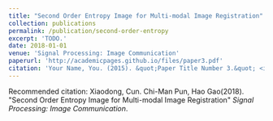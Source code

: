 ```yaml
---
title: "Second Order Entropy Image for Multi-modal Image Registration"
collection: publications
permalink: /publication/second-order-entropy
excerpt: 'TODO.'
date: 2018-01-01
venue: 'Signal Processing: Image Communication'
paperurl: 'http://academicpages.github.io/files/paper3.pdf'
citation: 'Your Name, You. (2015). &quot;Paper Title Number 3.&quot; <i>Journal 1</i>. 1(3).'
---
```


<!-- This paper is about the number 3. The number 4 is left for future work. -->

<!-- [Download paper here](http://academicpages.github.io/files/paper3.pdf) -->

Recommended citation: Xiaodong, Cun. Chi-Man Pun, Hao Gao(2018). "Second Order Entropy Image for Multi-modal Image Registration" <i>Signal Processing: Image Communication</i>.